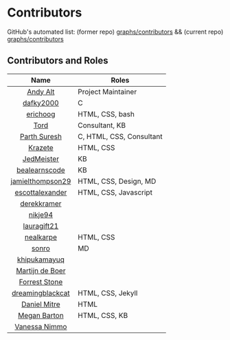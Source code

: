 # Contributors
GitHub's automated list: (former repo) [graphs/contributors](https://github.com/andy5995/mhwkb/graphs/contributors) &&
(current repo) [graphs/contributors](https://github.com/andy5995/mhwkb/graphs/contributors)

## Contributors and Roles
| Name        | Roles
| :-----------: | ----------------------------------|
| [Andy Alt](https://github.com/mhwkb/mhwkb.github.io#about-andy-alt-project-owner) | Project Maintainer |
| [dafky2000](https://github.com/dafky2000) | C |
| [erichoog](https://github.com/erichoog) | HTML, CSS, bash |
| [Tord](https://sunyatazero.github.io/) | Consultant, KB |
| [Parth Suresh](https://github.com/parthsuresh) | C, HTML, CSS, Consultant |
| [Krazete](https://github.com/Krazete) | HTML, CSS |
| [JedMeister](https://github.com/JedMeister) | KB |
| [bealearnscode](https://github.com/bealearnscode) | KB |
| [jamielthompson29](https://github.com/jamielthompson29) | HTML, CSS, Design, MD |
| [escottalexander](https://github.com/escottalexander)| HTML, CSS, Javascript |
| [derekkramer](https://github.com/derekkramer) | |
| [nikje94](https://github.com/nikje94) | |
| [lauragift21](https://github.com/lauragift21) | |
| [nealkarpe](https://github.com/nealkarpe) | HTML, CSS |
| [sonro](https://github.com/sonro) | MD |
| [khipukamayuq](https://github.com/khipukamayuq) |  |
| [Martijn de Boer](https://github.com/sexybiggetje) |  |
| [Forrest Stone](https://github.com/SinGarTheGoat/) |  |
| [dreamingblackcat](https://github.com/dreamingblackcat/) | HTML, CSS, Jekyll |
| [Daniel Mitre](https://github.com/danielmitre)| HTML |
| [Megan Barton](https://github.com/dashofnutmeg/) | HTML, CSS, KB |
| [Vanessa Nimmo](https://github.com/VanessaNimmo)| |
